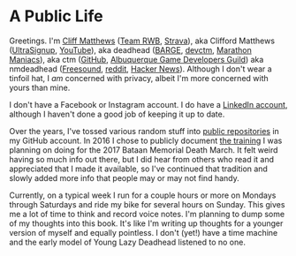 # A Public Life

Greetings. I'm [Cliff Matthews](https://www.builtinnm.org/people/20)
([Team RWB](https://members.teamrwb.org/profile/9056),
[Strava](https://www.strava.com/athletes/58696205)), aka Clifford
Matthews
([UltraSignup](https://ultrasignup.com/results_participant.aspx?fname=Clifford&lname=Matthews), [YouTube](https://www.youtube.com/@cliffordmatthews3529)),
aka deadhead ([BARGE](https://www.barge.org/),
[devctm](https://devctm.com/), [Marathon
Maniacs](https://db.marathonmaniacs.com/Maniacs/myraces/4395)),
aka ctm ([GitHub](https://github.com/ctm), [Albuquerque Game
Developers Guild](https://agdg.co/)) aka nmdeadhead
([Freesound](https://freesound.org/people/nmdeadhead/), [reddit](https://www.reddit.com/user/nmdeadhead), [Hacker News](https://news.ycombinator.com/user?id=nmdeadhead)). Although I
don't wear a tinfoil hat, I _am_ concerned with privacy, albeit I'm
more concerned with yours than mine.

I don't have a Facebook or Instagram account. I do have a [LinkedIn
account](https://www.linkedin.com/in/clifford-matthews-4a44231/),
although I haven't done a good job of keeping it up to date. 

Over the years, I've tossed various random stuff into [public
repositories](https://github.com/ctm?tab=repositories) in my GitHub
account. In 2016 I chose to publicly document [the
training](https://github.com/ctm/Bataan-Memorial-Death-March/blob/master/2017.md)
I was planning on doing for the 2017 Bataan Memorial Death March. It
felt weird having so much info out there, but I did hear from others
who read it and appreciated that I made it available, so I've
continued that tradition and slowly added more info that people may or
may not find handy.

Currently, on a typical week I run for a couple hours or more on
Mondays through Saturdays and ride my bike for several hours on
Sunday.  This gives me a lot of time to think and record voice notes.
I'm planning to dump some of my thoughts into this book.  It's like
I'm writing up thoughts for a younger version of myself and equally
pointless.  I don't (yet!) have a time machine and the early model of
Young Lazy Deadhead listened to no one.
